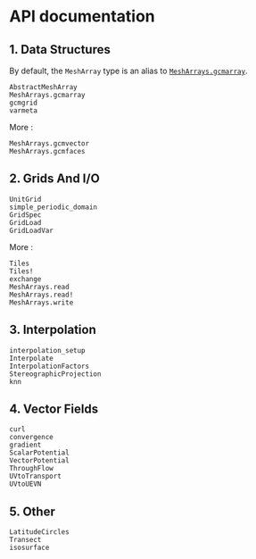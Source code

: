 # API documentation

## 1. Data Structures 

By default, the `MeshArray` type is an alias to [`MeshArrays.gcmarray`](@ref).

```@docs
AbstractMeshArray
MeshArrays.gcmarray
gcmgrid
varmeta
```

More : 

```@docs
MeshArrays.gcmvector
MeshArrays.gcmfaces
```

## 2. Grids And I/O

```@docs
UnitGrid
simple_periodic_domain
GridSpec
GridLoad
GridLoadVar
```

More : 

```@docs
Tiles
Tiles!
exchange
MeshArrays.read
MeshArrays.read!
MeshArrays.write
```

## 3. Interpolation

```@docs
interpolation_setup
Interpolate
InterpolationFactors
StereographicProjection
knn
```

## 4. Vector Fields

```@docs
curl
convergence
gradient
ScalarPotential
VectorPotential
ThroughFlow
UVtoTransport
UVtoUEVN
```

## 5. Other

```@docs
LatitudeCircles
Transect
isosurface
```
